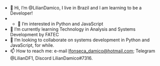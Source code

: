 - 👋 Hi, I’m @LilianDamico, I live in Brazil and I am learning to be a Developer!
- - 👀 I’m interested in Python and JavaScript
- 🌱 I’m currently learning Technology in Analysis and Systems Development by FATEC
- 💞️ I’m looking to collaborate on systems development in Python and JavaScript, for while.
- 📫 How to reach me: e-mail lfonseca_damico@hotmail.com; Telegram @LilianDF1, Discord LilianDamico#7316.

<!---
LilianDamico/LilianDamico is a ✨ special ✨ repository because its `README.md` (this file) appears on your GitHub profile.
You can click the Preview link to take a look at your changes.
--->
